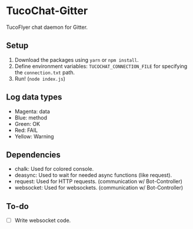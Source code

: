 # TucoChat-Gitter
TucoFlyer chat daemon for Gitter.

## Setup

 1. Download the packages using `yarn` or `npm install`.
 2. Define environment variables: `TUCOCHAT_CONNECTION_FILE` for specifying the `connection.txt` path.
 3. Run! (`node index.js`)

## Log data types

 * Magenta: data
 * Blue: method
 * Green: OK
 * Red: FAIL
 * Yellow: Warning

## Dependencies

 * chalk: Used for colored console.
 * deasync: Used to wait for needed async functions (like request).
 * request: Used for HTTP requests. (communication w/ Bot-Controller)
 * websocket: Used for websockets. (communication w/ Bot-Controller)

## To-do

 - [ ] Write websocket code.
